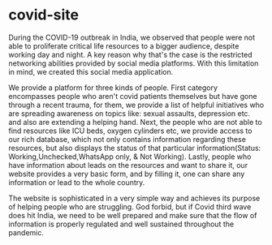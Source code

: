 # covid-site

During the COVID-19 outbreak in India, we observed that people were not able to proliferate critical life resources to a bigger audience, despite working day and night. A key reason why that's the case is the restricted networking abilities provided by social media platforms. With this limitation in mind, we created this social media application. 

We provide a platform for three kinds of people. First category encompasses people who aren't covid patients themselves but have gone through a recent trauma, for them, we provide a list of helpful initiatives who are spreading awareness on topics like: sexual assaults, depression etc. and also are extending a helping hand. Next, the people who are not able to find resources like ICU beds, oxygen cylinders etc, we provide access to our rich database, which not only contains information regarding these resources, but also displays the status of that particular information(Status: Working,Unchecked,WhatsApp only, & Not Working). Lastly, people who have information about leads on the resources and want to share it, our website provides a very basic form, and by filling it, one can share any information or lead to the whole country.

The website is sophisticated in a very simple way and achieves its purpose of helping people who are struggling. God forbid, but if Covid third wave does hit India, we need to be well prepared and make sure that the flow of information is properly regulated and well sustained throughout the pandemic. 
